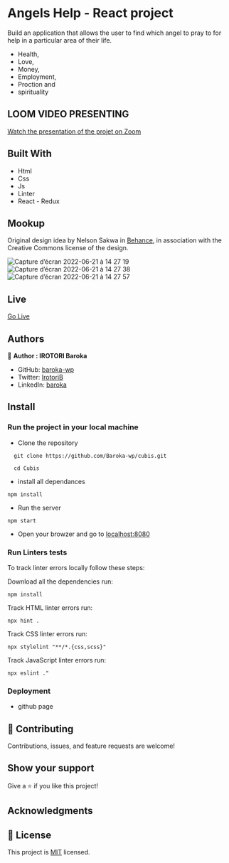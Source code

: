 # Angels Help - React project
Build an application that allows the user to find which angel to pray to for help in a particular area of their life. 
- Health, 
- Love,
- Money, 
- Employment, 
- Proction and 
- spirituality

## LOOM VIDEO PRESENTING
[Watch the presentation of the projet on Zoom](#)

## Built With

- Html
- Css
- Js
- Linter
- React - Redux

## Mookup
Original design idea by Nelson Sakwa in [Behance](https://www.behance.net/gallery/31579789/Ballhead-App-(Free-PSDs)), in association with the Creative Commons license of the design.

![Capture d’écran 2022-06-21 à 14 27 19](https://user-images.githubusercontent.com/67879818/174838326-12bb041f-b6f6-4983-962a-a2982080b19a.png)
![Capture d’écran 2022-06-21 à 14 27 38](https://user-images.githubusercontent.com/67879818/174838354-a1a39283-7d6f-45d2-ae2e-bc3d680963b9.png)
![Capture d’écran 2022-06-21 à 14 27 57](https://user-images.githubusercontent.com/67879818/174838383-21721764-51a3-442a-9d52-20f564e66430.png)

## Live

[Go Live](https://baroka-wp.github.io/angels-help/)

## Authors

👤 **Author : IROTORI Baroka**

- GitHub: [baroka-wp](https://github.com/Baroka-wp)
- Twitter: [IrotoriB](https://twitter.com/IrotoriB)
- LinkedIn: [baroka](www.linkedin.com/in/baroka)


## Install
### Run the project in your local machine

- Clone the repository
```
  git clone https://github.com/Baroka-wp/cubis.git

  cd Cubis
```
- install all dependances

```
npm install
```

- Run the server

```
npm start
```
- Open your browzer and go to [localhost:8080](http://localhost:8080/)


### Run Linters tests
To track linter errors locally follow these steps:  

Download all the dependencies run:
```
npm install
```
Track HTML linter errors run:
```
npx hint .
```
Track CSS linter errors run:
```
npx stylelint "**/*.{css,scss}"
```
Track JavaScript linter errors run:
```
npx eslint ."
```

### Deployment
- github page

## 🤝 Contributing

Contributions, issues, and feature requests are welcome!

## Show your support

Give a ⭐️ if you like this project!

## Acknowledgments


## 📝 License

This project is [MIT](./MIT.md) licensed.
